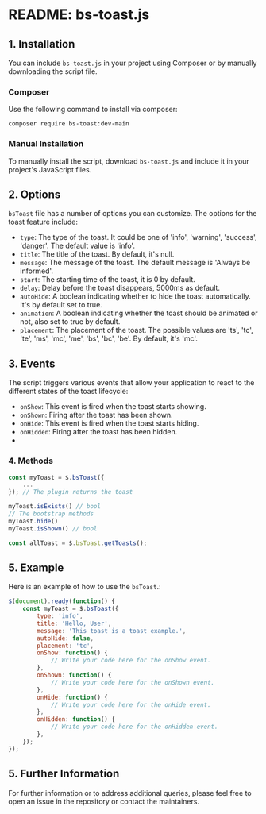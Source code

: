 # README: bs-toast.js

## 1. Installation

You can include `bs-toast.js` in your project using Composer or by manually downloading the script file.

### Composer

Use the following command to install via composer:

```shell
composer require bs-toast:dev-main
```

### Manual Installation

To manually install the script, download `bs-toast.js` and include it in your project's JavaScript files.

## 2. Options

`bsToast` file has a number of options you can customize. The options for the toast feature include:

- `type`: The type of the toast. It could be one of 'info', 'warning', 'success', 'danger'. The default value is 'info'.
- `title`: The title of the toast. By default, it's null.
- `message`: The message of the toast. The default message is 'Always be informed'.
- `start`: The starting time of the toast, it is 0 by default.
- `delay`: Delay before the toast disappears, 5000ms as default.
- `autoHide`: A boolean indicating whether to hide the toast automatically. It's by default set to true.
- `animation`: A boolean indicating whether the toast should be animated or not, also set to true by default.
- `placement`: The placement of the toast. The possible values are 'ts', 'tc', 'te', 'ms', 'mc', 'me', 'bs', 'bc', 'be'.
  By default, it's 'mc'.

## 3. Events

The script triggers various events that allow your application to react to the different states of the toast lifecycle:

- `onShow`: This event is fired when the toast starts showing.
- `onShown`: Firing after the toast has been shown.
- `onHide`: This event is fired when the toast starts hiding.
- `onHidden`: Firing after the toast has been hidden.
- 
### 4. Methods

```javascript
const myToast = $.bsToast({
    ...
}); // The plugin returns the toast

myToast.isExists() // bool
// The bootstrap methods
myToast.hide()
myToast.isShown() // bool

const allToast = $.bsToast.getToasts();
```

## 5. Example

Here is an example of how to use the `bsToast`.:

```javascript
$(document).ready(function() {
    const myToast = $.bsToast({
        type: 'info',
        title: 'Hello, User',
        message: 'This toast is a toast example.',
        autoHide: false,
        placement: 'tc',
        onShow: function() {
            // Write your code here for the onShow event.
        },
        onShown: function() {
            // Write your code here for the onShown event.
        },
        onHide: function() {
            // Write your code here for the onHide event.
        },
        onHidden: function() {
            // Write your code here for the onHidden event.
        },
    });
});
```

## 5. Further Information

For further information or to address additional queries, please feel free to open an issue in the repository or contact
the maintainers.
